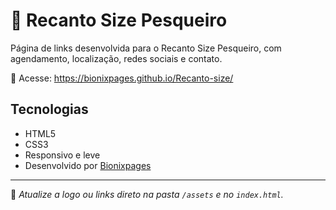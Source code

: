 # 🌿 Recanto Size Pesqueiro

Página de links desenvolvida para o Recanto Size Pesqueiro, com agendamento, localização, redes sociais e contato.

🔗 Acesse: https://bionixpages.github.io/Recanto-size/

## Tecnologias
- HTML5
- CSS3
- Responsivo e leve
- Desenvolvido por [Bionixpages](https://bionixpages.github.io)

---

📸 *Atualize a logo ou links direto na pasta `/assets` e no `index.html`.*
